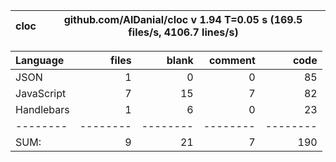 cloc|github.com/AlDanial/cloc v 1.94  T=0.05 s (169.5 files/s, 4106.7 lines/s)
--- | ---

Language|files|blank|comment|code
:-------|-------:|-------:|-------:|-------:
JSON|1|0|0|85
JavaScript|7|15|7|82
Handlebars|1|6|0|23
--------|--------|--------|--------|--------
SUM:|9|21|7|190
